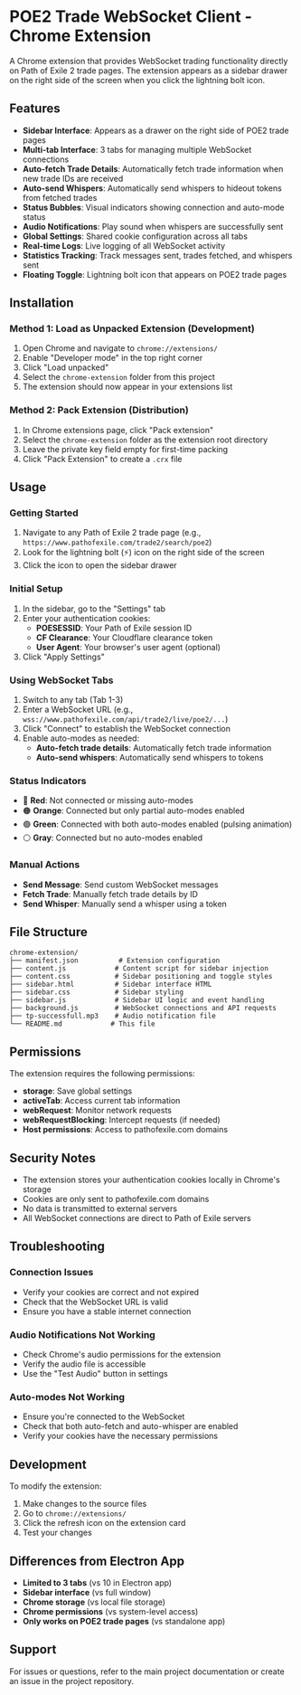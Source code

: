 # POE2 Trade WebSocket Client - Chrome Extension

A Chrome extension that provides WebSocket trading functionality directly on Path of Exile 2 trade pages. The extension appears as a sidebar drawer on the right side of the screen when you click the lightning bolt icon.

## Features

- **Sidebar Interface**: Appears as a drawer on the right side of POE2 trade pages
- **Multi-tab Interface**: 3 tabs for managing multiple WebSocket connections
- **Auto-fetch Trade Details**: Automatically fetch trade information when new trade IDs are received
- **Auto-send Whispers**: Automatically send whispers to hideout tokens from fetched trades
- **Status Bubbles**: Visual indicators showing connection and auto-mode status
- **Audio Notifications**: Play sound when whispers are successfully sent
- **Global Settings**: Shared cookie configuration across all tabs
- **Real-time Logs**: Live logging of all WebSocket activity
- **Statistics Tracking**: Track messages sent, trades fetched, and whispers sent
- **Floating Toggle**: Lightning bolt icon that appears on POE2 trade pages

## Installation

### Method 1: Load as Unpacked Extension (Development)

1. Open Chrome and navigate to `chrome://extensions/`
2. Enable "Developer mode" in the top right corner
3. Click "Load unpacked"
4. Select the `chrome-extension` folder from this project
5. The extension should now appear in your extensions list

### Method 2: Pack Extension (Distribution)

1. In Chrome extensions page, click "Pack extension"
2. Select the `chrome-extension` folder as the extension root directory
3. Leave the private key field empty for first-time packing
4. Click "Pack Extension" to create a `.crx` file

## Usage

### Getting Started

1. Navigate to any Path of Exile 2 trade page (e.g., `https://www.pathofexile.com/trade2/search/poe2`)
2. Look for the lightning bolt (⚡) icon on the right side of the screen
3. Click the icon to open the sidebar drawer

### Initial Setup

1. In the sidebar, go to the "Settings" tab
2. Enter your authentication cookies:
   - **POESESSID**: Your Path of Exile session ID
   - **CF Clearance**: Your Cloudflare clearance token
   - **User Agent**: Your browser's user agent (optional)
3. Click "Apply Settings"

### Using WebSocket Tabs

1. Switch to any tab (Tab 1-3)
2. Enter a WebSocket URL (e.g., `wss://www.pathofexile.com/api/trade2/live/poe2/...`)
3. Click "Connect" to establish the WebSocket connection
4. Enable auto-modes as needed:
   - **Auto-fetch trade details**: Automatically fetch trade information
   - **Auto-send whispers**: Automatically send whispers to tokens

### Status Indicators

- 🔴 **Red**: Not connected or missing auto-modes
- 🟠 **Orange**: Connected but only partial auto-modes enabled
- 🟢 **Green**: Connected with both auto-modes enabled (pulsing animation)
- ⚪ **Gray**: Connected but no auto-modes enabled

### Manual Actions

- **Send Message**: Send custom WebSocket messages
- **Fetch Trade**: Manually fetch trade details by ID
- **Send Whisper**: Manually send a whisper using a token

## File Structure

```
chrome-extension/
├── manifest.json          # Extension configuration
├── content.js            # Content script for sidebar injection
├── content.css           # Sidebar positioning and toggle styles
├── sidebar.html          # Sidebar interface HTML
├── sidebar.css           # Sidebar styling
├── sidebar.js            # Sidebar UI logic and event handling
├── background.js         # WebSocket connections and API requests
├── tp-successfull.mp3    # Audio notification file
└── README.md            # This file
```

## Permissions

The extension requires the following permissions:

- **storage**: Save global settings
- **activeTab**: Access current tab information
- **webRequest**: Monitor network requests
- **webRequestBlocking**: Intercept requests (if needed)
- **Host permissions**: Access to pathofexile.com domains

## Security Notes

- The extension stores your authentication cookies locally in Chrome's storage
- Cookies are only sent to pathofexile.com domains
- No data is transmitted to external servers
- All WebSocket connections are direct to Path of Exile servers

## Troubleshooting

### Connection Issues

- Verify your cookies are correct and not expired
- Check that the WebSocket URL is valid
- Ensure you have a stable internet connection

### Audio Notifications Not Working

- Check Chrome's audio permissions for the extension
- Verify the audio file is accessible
- Use the "Test Audio" button in settings

### Auto-modes Not Working

- Ensure you're connected to the WebSocket
- Check that both auto-fetch and auto-whisper are enabled
- Verify your cookies have the necessary permissions

## Development

To modify the extension:

1. Make changes to the source files
2. Go to `chrome://extensions/`
3. Click the refresh icon on the extension card
4. Test your changes

## Differences from Electron App

- **Limited to 3 tabs** (vs 10 in Electron app)
- **Sidebar interface** (vs full window)
- **Chrome storage** (vs local file storage)
- **Chrome permissions** (vs system-level access)
- **Only works on POE2 trade pages** (vs standalone app)

## Support

For issues or questions, refer to the main project documentation or create an issue in the project repository.
